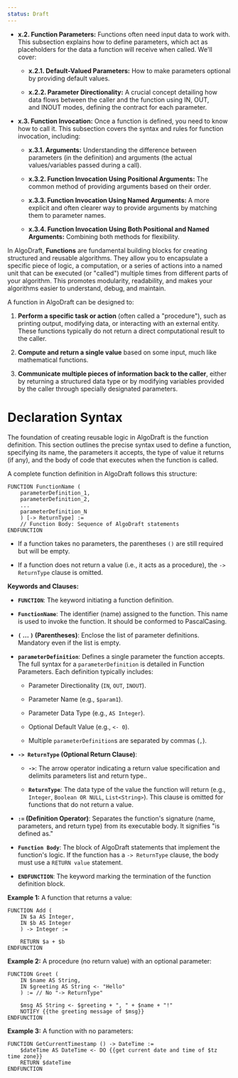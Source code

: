 ```yaml
---
status: Draft
---
```

    
- **x.2. Function Parameters:** Functions often need input data to work with. This subsection explains how to define parameters, which act as placeholders for the data a function will receive when called. We'll cover:
    
    - **x.2.1. Default-Valued Parameters:** How to make parameters optional by providing default values.
        
    - **x.2.2. Parameter Directionality:** A crucial concept detailing how data flows between the caller and the function using IN, OUT, and INOUT modes, defining the contract for each parameter.
        
- **x.3. Function Invocation:** Once a function is defined, you need to know how to call it. This subsection covers the syntax and rules for function invocation, including:
    
    - **x.3.1. Arguments:** Understanding the difference between parameters (in the definition) and arguments (the actual values/variables passed during a call).
        
    - **x.3.2. Function Invocation Using Positional Arguments:** The common method of providing arguments based on their order.
        
    - **x.3.3. Function Invocation Using Named Arguments:** A more explicit and often clearer way to provide arguments by matching them to parameter names.
        
    - **x.3.4. Function Invocation Using Both Positional and Named Arguments:** Combining both methods for flexibility.

In AlgoDraft, **Functions** are fundamental building blocks for creating structured and reusable algorithms. They allow you to encapsulate a specific piece of logic, a computation, or a series of actions into a named unit that can be executed (or "called") multiple times from different parts of your algorithm. This promotes modularity, readability, and makes your algorithms easier to understand, debug, and maintain.

A function in AlgoDraft can be designed to:

1. **Perform a specific task or action** (often called a "procedure"), such as printing output, modifying data, or interacting with an external entity. These functions typically do not return a direct computational result to the caller.

2. **Compute and return a single value** based on some input, much like mathematical functions.

3. **Communicate multiple pieces of information back to the caller**, either by returning a structured data type or by modifying variables provided by the caller through specially designated parameters.
# Declaration Syntax

The foundation of creating reusable logic in AlgoDraft is the function definition. This section outlines the precise syntax used to define a function, specifying its name, the parameters it accepts, the type of value it returns (if any), and the body of code that executes when the function is called.

A complete function definition in AlgoDraft follows this structure:

```
FUNCTION FunctionName (
    parameterDefinition_1,
    parameterDefinition_2,
    ...
    parameterDefinition_N
	) [-> ReturnType] :=
    // Function Body: Sequence of AlgoDraft statements
ENDFUNCTION
```

*   If a function takes no parameters, the parentheses `()` are still required but will be empty.

*   If a function does not return a value (i.e., it acts as a procedure), the `-> ReturnType` clause is omitted.

**Keywords and Clauses:**

*   **`FUNCTION`**: The keyword initiating a function definition.

*   **`FunctionName`**: The identifier (name) assigned to the function. This name is used to invoke the function. It should be conformed to PascalCasing.

*   **`(` ... `)` (Parentheses)**: Enclose the list of parameter definitions. Mandatory even if the list is empty.

*   **`parameterDefinition`**: Defines a single parameter the function accepts. The full syntax for a `parameterDefinition` is detailed in Function Parameters. Each definition typically includes:

    *   Parameter Directionality (`IN`, `OUT`, `INOUT`).
    
    *   Parameter Name (e.g., `$param1`).
    
    *   Parameter Data Type (e.g., `AS Integer`).
    
    *   Optional Default Value (e.g., `<- 0`).
    
    *   Multiple `parameterDefinition`s are separated by commas (`,`).

*   **`-> ReturnType` (Optional Return Clause)**:

    *   **`->`**: The arrow operator indicating a return value specification and delimits parameters list and return type..
    
    *   **`ReturnType`**: The data type of the value the function will return (e.g., `Integer`, `Boolean OR NULL`, `List<String>`). This clause is omitted for functions that do not return a value.

*   **`:=` (Definition Operator)**: Separates the function's signature (name, parameters, and return type) from its executable body. It signifies "is defined as."

*   **`Function Body`**: The block of AlgoDraft statements that implement the function's logic. If the function has a `-> ReturnType` clause, the body must use a `RETURN value` statement.

*   **`ENDFUNCTION`**: The keyword marking the termination of the function definition block.

**Example 1:** A function that returns a value:

```AlgoDraft
FUNCTION Add (
	IN $a AS Integer,
	IN $b AS Integer
	) -> Integer :=
	
	RETURN $a + $b
ENDFUNCTION
```

**Example 2:** A procedure (no return value) with an optional parameter:

```AlgoDraft
FUNCTION Greet (
	IN $name AS String,
	IN $greeting AS String <- "Hello"
	) := // No "-> ReturnType"
	
	$msg AS String <- $greeting + ", " + $name + "!"
	NOTIFY {{the greeting message of $msg}}
ENDFUNCTION
```

**Example 3:** A function with no parameters:

```AlgoDraft
FUNCTION GetCurrentTimestamp () -> DateTime :=
	$dateTime AS DateTime <- DO {{get current date and time of $tz time zone}}
	RETURN $dateTime
ENDFUNCTION
```
